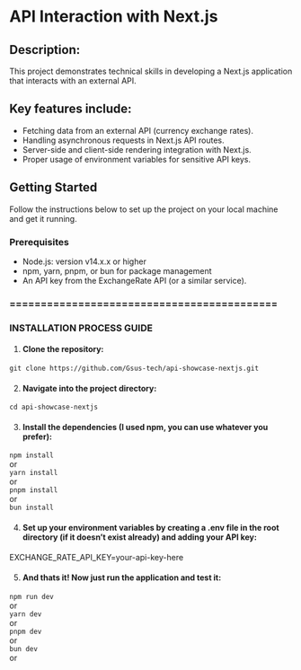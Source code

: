 # API Interaction with Next.js

## Description:
This project demonstrates technical skills in developing a Next.js application that interacts with an external API. 

## Key features include:
- Fetching data from an external API (currency exchange rates).
- Handling asynchronous requests in Next.js API routes.
- Server-side and client-side rendering integration with Next.js.
- Proper usage of environment variables for sensitive API keys.

## Getting Started
Follow the instructions below to set up the project on your local machine and get it running.

### Prerequisites
- Node.js: version v14.x.x or higher
- npm, yarn, pnpm, or bun for package management
- An API key from the ExchangeRate API (or a similar service).

### ===========================================

### INSTALLATION PROCESS GUIDE

1. #### Clone the repository:
`git clone https://github.com/Gsus-tech/api-showcase-nextjs.git`

2. #### Navigate into the project directory:
`cd api-showcase-nextjs`

3. #### Install the dependencies (I used npm, you can use whatever you prefer):
`npm install` 
<br>or<br>
`yarn install` 
<br>or<br>
`pnpm install` 
<br>or<br>
`bun install`

4. #### Set up your environment variables by creating a .env file in the root directory (if it doesn’t exist already) and adding your API key:
EXCHANGE_RATE_API_KEY=your-api-key-here

5. #### And thats it! Now just run the application and test it:
`npm run dev` 
<br>or<br>
`yarn dev` 
<br>or<br>
`pnpm dev` 
<br>or<br>
`bun dev` 
<br>or<br>

